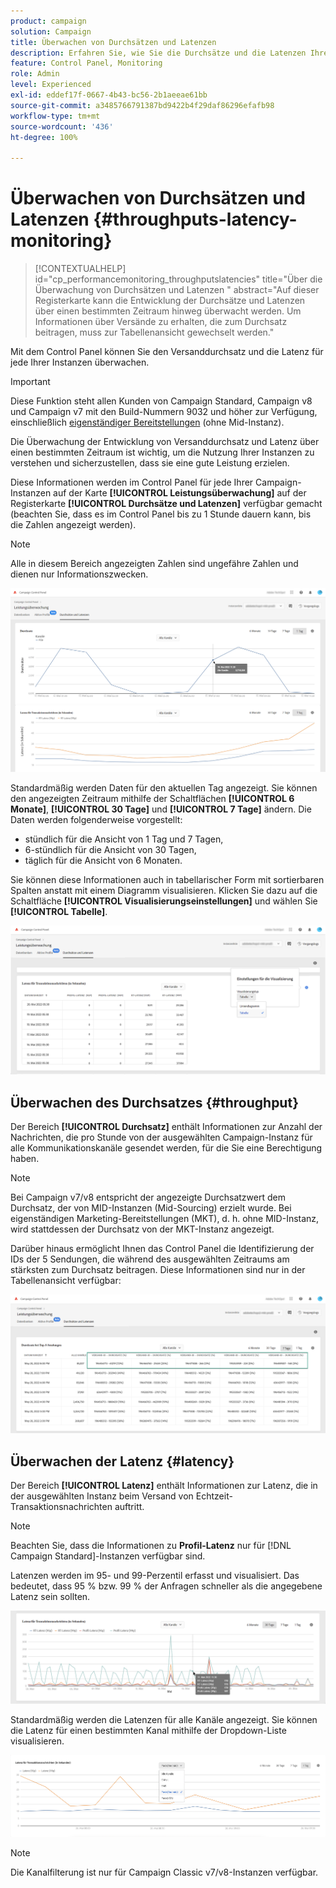 ```yaml
---
product: campaign
solution: Campaign
title: Überwachen von Durchsätzen und Latenzen
description: Erfahren Sie, wie Sie die Durchsätze und die Latenzen Ihrer Campaign-Instanzen im Control Panel überwachen.
feature: Control Panel, Monitoring
role: Admin
level: Experienced
exl-id: eddef17f-0667-4b43-bc56-2b1aeeae61bb
source-git-commit: a3485766791387bd9422b4f29daf86296efafb98
workflow-type: tm+mt
source-wordcount: '436'
ht-degree: 100%

---
```


# Überwachen von Durchsätzen und Latenzen {#throughputs-latency-monitoring}

>[!CONTEXTUALHELP]
>id="cp_performancemonitoring_throughputslatencies"
>title="Über die Überwachung von Durchsätzen und Latenzen "
>abstract="Auf dieser Registerkarte kann die Entwicklung der Durchsätze und Latenzen über einen bestimmten Zeitraum hinweg überwacht werden. Um Informationen über Versände zu erhalten, die zum Durchsatz beitragen, muss zur Tabellenansicht gewechselt werden."

Mit dem Control Panel können Sie den Versanddurchsatz und die Latenz für jede Ihrer Instanzen überwachen.

>[!IMPORTANT]
>
>Diese Funktion steht allen Kunden von Campaign Standard, Campaign v8 und Campaign v7 mit den Build-Nummern 9032 und höher zur Verfügung, einschließlich [eigenständiger Bereitstellungen](https://experienceleague.adobe.com/docs/campaign-classic/using/installing-campaign-classic/deployment-types-/standalone-deployment.html?lang=de) (ohne Mid-Instanz).

Die Überwachung der Entwicklung von Versanddurchsatz und Latenz über einen bestimmten Zeitraum ist wichtig, um die Nutzung Ihrer Instanzen zu verstehen und sicherzustellen, dass sie eine gute Leistung erzielen.

Diese Informationen werden im Control Panel für jede Ihrer Campaign-Instanzen auf der Karte **[!UICONTROL Leistungsüberwachung]** auf der Registerkarte **[!UICONTROL Durchsätze und Latenzen]** verfügbar gemacht (beachten Sie, dass es im Control Panel bis zu 1 Stunde dauern kann, bis die Zahlen angezeigt werden).

>[!NOTE]
>
>Alle in diesem Bereich angezeigten Zahlen sind ungefähre Zahlen und dienen nur Informationszwecken.

![](assets/throughput-latencies-overview.png)

Standardmäßig werden Daten für den aktuellen Tag angezeigt. Sie können den angezeigten Zeitraum mithilfe der Schaltflächen **[!UICONTROL 6 Monate]**, **[!UICONTROL 30 Tage]** und **[!UICONTROL 7 Tage]** ändern. Die Daten werden folgenderweise vorgestellt:
* stündlich für die Ansicht von 1 Tag und 7 Tagen,
* 6-stündlich für die Ansicht von 30 Tagen,
* täglich für die Ansicht von 6 Monaten.

Sie können diese Informationen auch in tabellarischer Form mit sortierbaren Spalten anstatt mit einem Diagramm visualisieren. Klicken Sie dazu auf die Schaltfläche **[!UICONTROL Visualisierungseinstellungen]** und wählen Sie **[!UICONTROL Tabelle]**.

![](assets/throughput-latencies-table.png)

## Überwachen des Durchsatzes {#throughput}

Der Bereich **[!UICONTROL Durchsatz]** enthält Informationen zur Anzahl der Nachrichten, die pro Stunde von der ausgewählten Campaign-Instanz für alle Kommunikationskanäle gesendet werden, für die Sie eine Berechtigung haben.

>[!NOTE]
>
>Bei Campaign v7/v8 entspricht der angezeigte Durchsatzwert dem Durchsatz, der von MID-Instanzen (Mid-Sourcing) erzielt wurde. Bei eigenständigen Marketing-Bereitstellungen (MKT), d. h. ohne MID-Instanz, wird stattdessen der Durchsatz von der MKT-Instanz angezeigt.

Darüber hinaus ermöglicht Ihnen das Control Panel die Identifizierung der IDs der 5 Sendungen, die während des ausgewählten Zeitraums am stärksten zum Durchsatz beitragen. Diese Informationen sind nur in der Tabellenansicht verfügbar:

![](assets/throughput-latencies-top5.png)

## Überwachen der Latenz {#latency}

Der Bereich **[!UICONTROL Latenz]** enthält Informationen zur Latenz, die in der ausgewählten Instanz beim Versand von Echtzeit-Transaktionsnachrichten auftritt.

>[!NOTE]
>
>Beachten Sie, dass die Informationen zu **Profil-Latenz** nur für [!DNL Campaign Standard]-Instanzen verfügbar sind.

Latenzen werden im 95- und 99-Perzentil erfasst und visualisiert. Das bedeutet, dass 95 % bzw. 99 % der Anfragen schneller als die angegebene Latenz sein sollten.

![](assets/throughput-latencies-latency.png)

Standardmäßig werden die Latenzen für alle Kanäle angezeigt. Sie können die Latenz für einen bestimmten Kanal mithilfe der Dropdown-Liste visualisieren.

![](assets/throughput-latencies-filter.png)

>[!NOTE]
>
>Die Kanalfilterung ist nur für Campaign Classic v7/v8-Instanzen verfügbar.
